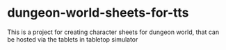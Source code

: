 # dungeon-world-sheets-for-tts
This is a project for creating character sheets for dungeon world, that can be hosted via the tablets in tabletop simulator
